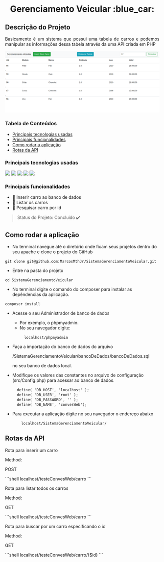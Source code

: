 <h1 align="center">Gerenciamento Veicular :blue_car: </h1>
<h2>Descrição do Projeto</h2>
<p align="justify">Basicamente é um sistema que possui uma tabela de carros e podemos manipular as informações dessa tabela através da uma API criada em PHP</p>
<!-- foto do projeto  --->
<img src="https://github.com/MarcosMthJr/SistemaGerenciamentoVeicular/blob/master/readmeImg/demo.gif?raw=true"/>

### Tabela de Conteúdos
  * [Principais tecnologias usadas](#principais-tecnologias-usadas)
  * [Principais funcionalidades](#principais-funcionalidades)
  * [Como rodar a aplicação](#como-rodar-a-aplicação)
  * [Rotas da API](#rotas-da-api)
  

### Principais tecnologias usadas
<img src="https://img.shields.io/static/v1?label=PHP&message=language&color=blue&style=for-the-badge"/>

<img src="https://img.shields.io/static/v1?label=JAVASCRIPT&message=language&color=yellow&style=for-the-badge&logo=JS"/>

<img src="https://img.shields.io/static/v1?label=HTML5&message=markup_language&color=red&style=for-the-badge&logo=html"/>

<img src="https://img.shields.io/static/v1?label=CSS3&message=style_sheet&color=cian&style=for-the-badge&logo=CSS"/>

<img src="https://img.shields.io/static/v1?label=BOOTSTRAP4&message=framework&color=purple&style=for-the-badge&logo=BOOTSTRAP"/>

### Principais funcionalidades
- :blue_car: Inserir carro ao banco de dados
- :blue_car: Listar os carros
- :blue_car: Pesquisar carro por id

> Status do Projeto: Concluido :heavy_check_mark:

## Como rodar a aplicação
- No terminal navegue até o diretório onde ficam seus projetos dentro do seu apache e clone o projeto do GitHub
```shell
git clone git@github.com:MarcosMthJr/SistemaGerenciamentoVeicular.git
```
- Entre na pasta do projeto
```shell
cd SistemaGerenciamentoVeicular
```
- No terminal digite o comando do composer para instalar as depêndencias da aplicação.
```shell
composer install
```
- Acesse o seu Administrador de banco de dados
  - Por exemplo, o phpmyadmin.
  - No seu navegador digite:
    ```shell
      localhost/phpmyadmin
    ```
- Faça a importação do banco de dados do arquivo <p>/SistemaGerenciamentoVeicular/bancoDeDados/bancoDeDados.sql</p> no seu banco de dados local.

- Modifique os valores das constantes no arquivo de configuração (src/Config.php) para acessar ao banco de dados.
    ```shell
      define( 'DB_HOST', 'localhost' );
      define( 'DB_USER', 'root' );
      define( 'DB_PASSWORD', '' );
      define( 'DB_NAME', 'convesWeb');
    ```

- Para executar a aplicação digite no seu navegador o endereço abaixo
   ```shell
       localhost/SistemaGerenciamentoVeicular/
    ```

## Rotas da API
 <p>Rota para inserir um carro</p>
 Method: <p>POST</p>
 ```shell
      localhost/testeConvesWeb/carro
  ``` 
<p>Rota para listar todos os carros</p>
 Method: <p>GET</p>
 ```shell
      localhost/testeConvesWeb/carro
  ``` 
<p>Rota para buscar por um carro especificando o id</p>
 Method: <p>GET</p>
 ```shell
      localhost/testeConvesWeb/carro/{$id}
  ``` 

